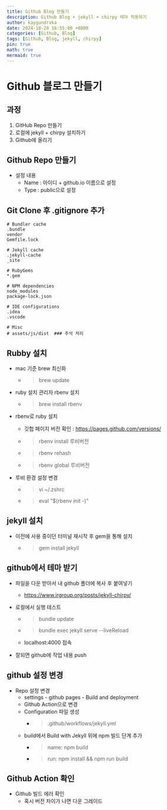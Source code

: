 ```yaml
---
title: Github Blog 만들기
description: Github Blog + jekyll + chirpy 테마 적용하기
author: kaygundraka
date: 2024-10-28 16:55:00 +0800
categories: [Github, Blog]
tags: [Github, Blog, jekyll, chirpy]
pin: true
math: true
mermaid: true
---
```


# Github 블로그 만들기

## 과정

1. GitHub Repo 만들기
2. 로컬에 jekyll + chirpy 설치하기
3. Github에 올리기

## Github Repo 만들기

- 설정 내용
  - Name : 아이디 + github.io 이름으로 설정
  - Type : public으로 설정

## Git Clone 후 .gitignore 추가
```gitignore
# Bundler cache
.bundle
vendor
Gemfile.lock

# Jekyll cache
.jekyll-cache
_site

# RubyGems
*.gem

# NPM dependencies
node_modules
package-lock.json

# IDE configurations
.idea
.vscode

# Misc
# assets/js/dist  ### 주석 처리
```

## Rubby 설치

- mac 기준 brew 최신화
  - > brew update

- ruby 설치 관리자 rbenv 설치
  - > brew install rbenv

- rbenv로 ruby 설치
  - 깃헙 페이지 버전 확인 : https://pages.github.com/versions/
  - > rbenv install 루비버전
  - > rbenv rehash
  - > rbenv global 루비버전

- 루비 환경 설정 변경
  - > vi ~/.zshrc
  - > eval "$(rbenv init -)"

## jekyll 설치

- 이전에 사용 중이던 터미널 재시작 후 gem을 통해 설치
  - > gem install jekyll

## github에서 테마 받기

- 파일을 다운 받아서 내 github 폴더에 복사 후 붙여넣기
  - https://www.irgroup.org/posts/jekyll-chirpy/

- 로컬에서 실행 테스트
  - > bundle update
  - > bundle exec jekyll serve --liveReload
  - localhost:4000 접속

- 잘되면 github에 작업 내용 push

## github 설정 변경

- Repo 설정 변경 
  - settings - github pages - Build and deployment
  - Github Action으로 변경
  - Configuration 파일 생성
    - > .github/workflows/jekyll.yml
  - build에서 Build with Jekyll 위에 npm 빌드 단계 추가
    - > name: npm build
    - > run: npm install && npm run build

## Github Action 확인

- Github 빌드 에러 확인
  - 혹시 버전 차이가 나면 다운 그레이드